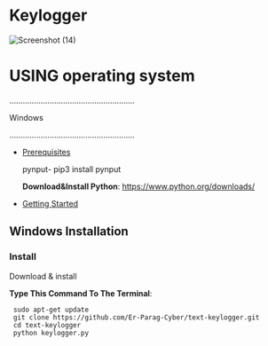 # Keylogger

![Screenshot (14)](https://github.com/Er-Parag-Cyber/text-keylogger/assets/62016806/84372134-d64d-4acb-b19b-9983e26c436f)



<h1>USING operating system </h1>


........................................................

                                                              
<h>
  
Windows

........................................................

<h>
  

 * [Prerequisites](#bangbang-prerequisites)

      pynput- pip3 install pynput

      **Download&Install Python**: 
    https://www.python.org/downloads/

- [Getting Started](#toolbox-getting-started)


## Windows Installation

  ### Install
Download & install 

 **Type This Command To The Terminal**:   
     
     sudo apt-get update
     git clone https://github.com/Er-Parag-Cyber/text-keylogger.git
     cd text-keylogger
     python keylogger.py



